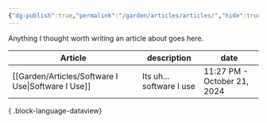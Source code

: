 ```yaml
---
{"dg-publish":true,"permalink":"/garden/articles/articles/","hide":true,"hideInGraph":true,"updated":"2024-10-22T01:02:43.693+01:00"}
---
```



Anything I thought worth writing an article about goes here. 

| Article                                               | description              | date                        |
| ----------------------------------------------------- | ------------------------ | --------------------------- |
| [[Garden/Articles/Software I Use\|Software I Use]] | Its uh... software I use | 11:27 PM - October 21, 2024 |

{ .block-language-dataview}
